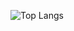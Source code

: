 ![Top Langs](https://github-readme-stats.vercel.app/api/top-langs/?username=LimeYun&layout=compact&theme=dracula)
